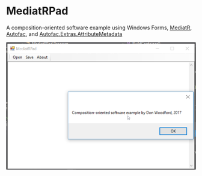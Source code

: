 # MediatRPad
A composition-oriented software example using Windows Forms, [MediatR](https://github.com/jbogard/MediatR), [Autofac](https://github.com/autofac/Autofac), and [Autofac.Extras.AttributeMetadata](https://github.com/autofac/Autofac.Extras.AttributeMetadata)


![Screenie](/MediatRPad/MediatRPad.png)
